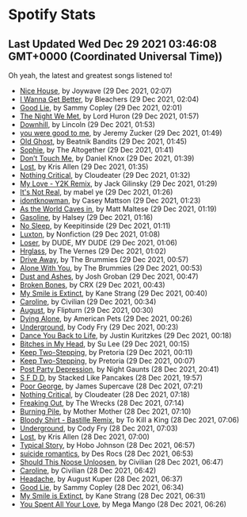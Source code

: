 
# Spotify Stats
## Last Updated Wed Dec 29 2021 03:46:08 GMT+0000 (Coordinated Universal Time))

Oh yeah, the latest and greatest songs listened to!

- [Nice House](https://www.last.fm/music/Joywave/_/Nice+House), by Joywave (29 Dec 2021, 02:07)
- [I Wanna Get Better](https://www.last.fm/music/Bleachers/_/I+Wanna+Get+Better), by Bleachers (29 Dec 2021, 02:04)
- [Good Lie](https://www.last.fm/music/Sammy+Copley/_/Good+Lie), by Sammy Copley (29 Dec 2021, 02:01)
- [The Night We Met](https://www.last.fm/music/Lord+Huron/_/The+Night+We+Met), by Lord Huron (29 Dec 2021, 01:57)
- [Downhill](https://www.last.fm/music/Lincoln/_/Downhill), by Lincoln (29 Dec 2021, 01:53)
- [you were good to me](https://www.last.fm/music/Jeremy+Zucker/_/you+were+good+to+me), by Jeremy Zucker (29 Dec 2021, 01:49)
- [Old Ghost](https://www.last.fm/music/Beatnik+Bandits/_/Old+Ghost), by Beatnik Bandits (29 Dec 2021, 01:45)
- [Sophie](https://www.last.fm/music/The+Altogether/_/Sophie), by The Altogether (29 Dec 2021, 01:41)
- [Don’t Touch Me](https://www.last.fm/music/Daniel+Knox/_/Don%E2%80%99t+Touch+Me), by Daniel Knox (29 Dec 2021, 01:39)
- [Lost](https://www.last.fm/music/Kris+Allen/_/Lost), by Kris Allen (29 Dec 2021, 01:35)
- [Nothing Critical](https://www.last.fm/music/Cloudeater/_/Nothing+Critical), by Cloudeater (29 Dec 2021, 01:32)
- [My Love - Y2K Remix](https://www.last.fm/music/Jack+Gilinsky/_/My+Love+-+Y2K+Remix), by Jack Gilinsky (29 Dec 2021, 01:29)
- [It's Not Real](https://www.last.fm/music/mabel+ye/_/It%27s+Not+Real), by mabel ye (29 Dec 2021, 01:26)
- [idontknowman](https://www.last.fm/music/Casey+Mattson/_/idontknowman), by Casey Mattson (29 Dec 2021, 01:23)
- [As the World Caves in](https://www.last.fm/music/Matt+Maltese/_/As+the+World+Caves+in), by Matt Maltese (29 Dec 2021, 01:19)
- [Gasoline](https://www.last.fm/music/Halsey/_/Gasoline), by Halsey (29 Dec 2021, 01:16)
- [No Sleep](https://www.last.fm/music/Keepitinside/_/No+Sleep), by Keepitinside (29 Dec 2021, 01:11)
- [Luxton](https://www.last.fm/music/Nonfiction/_/Luxton), by Nonfiction (29 Dec 2021, 01:08)
- [Loser](https://www.last.fm/music/DUDE,+MY+DUDE/_/Loser), by DUDE, MY DUDE (29 Dec 2021, 01:06)
- [Hrglass](https://www.last.fm/music/The+Vernes/_/Hrglass), by The Vernes (29 Dec 2021, 01:02)
- [Drive Away](https://www.last.fm/music/The+Brummies/_/Drive+Away), by The Brummies (29 Dec 2021, 00:57)
- [Alone With You](https://www.last.fm/music/The+Brummies/_/Alone+With+You), by The Brummies (29 Dec 2021, 00:53)
- [Dust and Ashes](https://www.last.fm/music/Josh+Groban/_/Dust+and+Ashes), by Josh Groban (29 Dec 2021, 00:47)
- [Broken Bones](https://www.last.fm/music/CRX/_/Broken+Bones), by CRX (29 Dec 2021, 00:43)
- [My Smile is Extinct](https://www.last.fm/music/Kane+Strang/_/My+Smile+is+Extinct), by Kane Strang (29 Dec 2021, 00:40)
- [Caroline](https://www.last.fm/music/Civilian/_/Caroline), by Civilian (29 Dec 2021, 00:34)
- [August](https://www.last.fm/music/Flipturn/_/August), by Flipturn (29 Dec 2021, 00:30)
- [Dying Alone](https://www.last.fm/music/American+Pets/_/Dying+Alone), by American Pets (29 Dec 2021, 00:26)
- [Underground](https://www.last.fm/music/Cody+Fry/_/Underground), by Cody Fry (29 Dec 2021, 00:23)
- [Dance You Back to Life](https://www.last.fm/music/Justin+Kuritzkes/_/Dance+You+Back+to+Life), by Justin Kuritzkes (29 Dec 2021, 00:18)
- [Bitches in My Head](https://www.last.fm/music/Su+Lee/_/Bitches+in+My+Head), by Su Lee (29 Dec 2021, 00:15)
- [Keep Two-Stepping](https://www.last.fm/music/Pretoria/_/Keep+Two-Stepping), by Pretoria (29 Dec 2021, 00:11)
- [Keep Two-Stepping](https://www.last.fm/music/Pretoria/_/Keep+Two-Stepping), by Pretoria (29 Dec 2021, 00:07)
- [Post Party Depression](https://www.last.fm/music/Night+Gaunts/_/Post+Party+Depression), by Night Gaunts (28 Dec 2021, 20:41)
- [S F D D](https://www.last.fm/music/Stacked+Like+Pancakes/_/S+F+D+D), by Stacked Like Pancakes (28 Dec 2021, 19:57)
- [Poor George](https://www.last.fm/music/James+Supercave/_/Poor+George), by James Supercave (28 Dec 2021, 07:21)
- [Nothing Critical](https://www.last.fm/music/Cloudeater/_/Nothing+Critical), by Cloudeater (28 Dec 2021, 07:18)
- [Freaking Out](https://www.last.fm/music/The+Wrecks/_/Freaking+Out), by The Wrecks (28 Dec 2021, 07:14)
- [Burning Pile](https://www.last.fm/music/Mother+Mother/_/Burning+Pile), by Mother Mother (28 Dec 2021, 07:10)
- [Bloody Shirt - Bastille Remix](https://www.last.fm/music/To+Kill+a+King/_/Bloody+Shirt+-+Bastille+Remix), by To Kill a King (28 Dec 2021, 07:06)
- [Underground](https://www.last.fm/music/Cody+Fry/_/Underground), by Cody Fry (28 Dec 2021, 07:03)
- [Lost](https://www.last.fm/music/Kris+Allen/_/Lost), by Kris Allen (28 Dec 2021, 07:00)
- [Typical Story](https://www.last.fm/music/Hobo+Johnson/_/Typical+Story), by Hobo Johnson (28 Dec 2021, 06:57)
- [suicide romantics](https://www.last.fm/music/Des+Rocs/_/suicide+romantics), by Des Rocs (28 Dec 2021, 06:53)
- [Should This Noose Unloosen](https://www.last.fm/music/Civilian/_/Should+This+Noose+Unloosen), by Civilian (28 Dec 2021, 06:47)
- [Caroline](https://www.last.fm/music/Civilian/_/Caroline), by Civilian (28 Dec 2021, 06:42)
- [Headache](https://www.last.fm/music/August+Kuper/_/Headache), by August Kuper (28 Dec 2021, 06:37)
- [Good Lie](https://www.last.fm/music/Sammy+Copley/_/Good+Lie), by Sammy Copley (28 Dec 2021, 06:34)
- [My Smile is Extinct](https://www.last.fm/music/Kane+Strang/_/My+Smile+is+Extinct), by Kane Strang (28 Dec 2021, 06:31)
- [You Spent All Your Love](https://www.last.fm/music/Mega+Mango/_/You+Spent+All+Your+Love), by Mega Mango (28 Dec 2021, 06:26)
